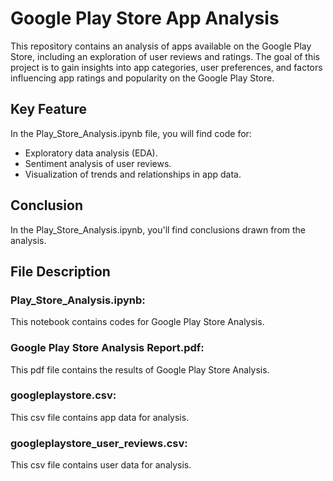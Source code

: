 # Google Play Store App Analysis

This repository contains an analysis of apps available on the Google Play Store, including an exploration of user reviews and ratings. The goal of this project is to gain insights into app categories, user preferences, and factors influencing app ratings and popularity on the Google Play Store.

## Key Feature

In the Play_Store_Analysis.ipynb file, you will find code for:

* Exploratory data analysis (EDA).
* Sentiment analysis of user reviews.
* Visualization of trends and relationships in app data.

## Conclusion

In the Play_Store_Analysis.ipynb, you'll find conclusions drawn from the analysis.

## File Description

### Play_Store_Analysis.ipynb:

This notebook contains codes for Google Play Store Analysis.

### Google Play Store Analysis Report.pdf:

This pdf file contains the results of Google Play Store Analysis.

### googleplaystore.csv:

This csv file contains app data for analysis.

### googleplaystore_user_reviews.csv:

This csv file contains user data for analysis.
